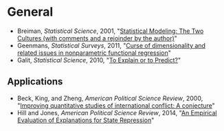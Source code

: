 # General

 - Breiman, *Statistical Science*, 2001, "[Statistical Modeling: The Two Cultures (with comments and a rejoinder by the author)](http://zmjones.com/static/statistical-learning/breiman-ss-2001.pdf)"
 - Geenmans, *Statistical Surveys*, 2011, "[Curse of dimensionality and related issues in nonparametric functional regression](http://projecteuclid.org/download/pdfview_1/euclid.ssu/1302783447)"
 - Galit, *Statistical Science*, 2010, "[To Explain or to Predict?](http://projecteuclid.org/download/pdfview_1/euclid.ss/1294167961)"

## Applications

 - Beck, King, and Zheng, *American Political Science Review*, 2000, "[Improving quantitative studies of international conflict: A conjecture](http://zmjones.com/static/papers/beck-apsr-2000.pdf)"
 - Hill and Jones, *American Political Science Review*, 2014, "[An Empirical Evaluation of Explanations for State Repression](http://zmjones.com/static/papers/eeesr_manuscript.pdf)"
